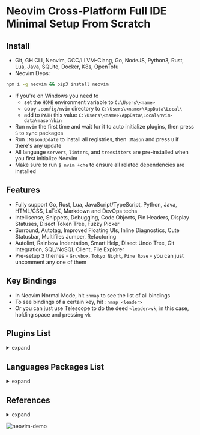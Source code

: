 # Neovim Cross-Platform Full IDE Minimal Setup From Scratch

## Install

- Git, GH CLI, Neovim, GCC/LLVM-Clang, Go, NodeJS, Python3, Rust, Lua, Java, SQLite, Docker, K8s, OpenTofu
- Neovim Deps:

```bash
npm i -g neovim && pip3 install neovim
```

- If you're on Windows you need to
    - set the `HOME` environment variable to `C:\Users\<name>`
    - copy `.config/nvim` directory to `C:\Users\<name>\AppData\Local\`
    - add to `PATH` this value `C:\Users\<name>\AppData\Local\nvim-data\mason\bin`
- Run `nvim` the first time and wait for it to auto initialize plugins, then press `S` to sync packages
- Run `:MasonUpdate` to install all registries, then `:Mason` and press `U` if there's any update
- All language `servers`, `linters`, and `treesitters` are pre-installed when you first initialize Neovim
- Make sure to run `$ nvim +che` to ensure all related dependencies are installed

## Features

- Fully support Go, Rust, Lua, JavaScript/TypeScript, Python, Java, HTML/CSS, LaTeX, Markdown and DevOps techs
- Intellisense, Snippets, Debugging, Code Objects, Pin Headers, Display Statuses, Disect Token Tree, Fuzzy Picker
- Surround, Autotag, Improved Floating UIs, Inline Diagnostics, Cute Statusbar, Multifiles Jumper, Refactoring
- Autolint, Rainbow Indentation, Smart Help, Disect Undo Tree, Git Integration, SQL/NoSQL Client, File Explorer
- Pre-setup 3 themes - `Gruvbox`, `Tokyo Night`, `Pine Rose` - you can just uncomment any one of them

## Key Bindings

- In Neovim Normal Mode, hit `:nmap` to see the list of all bindings
- To see bindings of a certain key, hit `:nmap <leader>`
- Or you can just use Telescope to do the deed `<leader>vk`, in this case, holding space and pressing `vk`

## Plugins List

<details>
	<summary>expand</summary>

  Loaded (44)
    ● cmp-nvim-lsp 0.17ms  lsp-zero.nvim
    ● dressing.nvim 17.06ms  start
    ● fidget.nvim 118.89ms  lsp-zero.nvim
    ● gitsigns.nvim 0.11ms  start
    ● gruvbox.nvim 161.28ms  start
    ● harpoon 153.73ms  start
    ● indent-blankline.nvim 54.39ms  start
    ● lazy.nvim 12562.18ms  init.lua
    ● lsp-zero.nvim 2070.3ms  start
    ● lspkind.nvim 0.16ms  lsp-zero.nvim
    ● lualine.nvim 106.7ms  start
    ● LuaSnip 147.14ms  lsp-zero.nvim
    ● mason-lspconfig.nvim 1.13ms  lsp-zero.nvim
    ● mason-null-ls.nvim 1.44ms  lsp-zero.nvim
    ● mason-nvim-dap.nvim 1.79ms  lsp-zero.nvim
    ● mason-tool-installer.nvim 16.63ms  lsp-zero.nvim
    ● mason.nvim 56.47ms ✔ build
    ● mini.nvim 272.08ms  start
    ● neodev.nvim 39.81ms  lsp-zero.nvim
    ● none-ls.nvim 1.4ms  lsp-zero.nvim
    ● nvim-cmp 42.43ms  lsp-zero.nvim
    ● nvim-dap 6.75ms  lsp-zero.nvim
    ● nvim-dap-go 1.73ms  lsp-zero.nvim
    ● nvim-dap-ui 1.64ms  lsp-zero.nvim
    ● nvim-dap-virtual-text 0.2ms  lsp-zero.nvim
    ● nvim-lspconfig 6.99ms  lsp-zero.nvim
    ● nvim-nio 1.61ms  lsp-zero.nvim
    ● nvim-treesitter 571.7ms ✔ build
    ● nvim-treesitter-context 29.32ms  start
    ● nvim-ts-autotag 89.84ms  nvim-treesitter
    ● nvim-web-devicons 12.91ms  oil.nvim
    ● oil.nvim 250.59ms  start
    ● playground 12.05ms  start
    ● plenary.nvim 4.39ms  harpoon
    ● refactoring.nvim 300.19ms  start
    ● render-markdown 53.32ms  start
    ● telescope.nvim 6.31ms  harpoon
    ● trouble.nvim 57.26ms  start
    ● undotree 7.72ms  start
    ● vim-dadbod 5.96ms  start
    ● vim-dadbod-completion 5.45ms  start
    ● vim-dadbod-ui 153.69ms  start
    ● vimtex 17.99ms  start
    ● which-key.nvim 74.55ms  VimEnter

</details>

## Languages Packages List

<details>
	<summary>expand</summary>

  Installed
    ◍ ansible-language-server ansiblels
    ◍ bash-language-server bashls
    ◍ blue
    ◍ buf
    ◍ buf-language-server bufls
    ◍ cbfmt
    ◍ chrome-debug-adapter
    ◍ clang-format
    ◍ clangd
    ◍ codelldb
    ◍ css-lsp cssls
    ◍ debugpy
    ◍ delve
    ◍ docker-compose-language-service docker_compose_language_service
    ◍ dockerfile-language-server dockerls
    ◍ emmet-language-server emmet_language_server
    ◍ eslint-lsp eslint
    ◍ firefox-debug-adapter
    ◍ flake8
    ◍ go-debug-adapter
    ◍ goimports-reviser
    ◍ golangci-lint-langserver golangci_lint_ls
    ◍ gomodifytags
    ◍ google-java-format
    ◍ gopls
    ◍ gotests
    ◍ graphql-language-service-cli graphql
    ◍ helm-ls helm_ls
    ◍ html-lsp html
    ◍ htmx-lsp htmx
    ◍ impl
    ◍ java-debug-adapter
    ◍ java-test
    ◍ jdtls
    ◍ js-debug-adapter
    ◍ json-lsp jsonls
    ◍ ltex-ls ltex
    ◍ lua-language-server lua_ls
    ◍ markdown-toc
    ◍ marksman
    ◍ neocmakelsp neocmake
    ◍ powershell-editor-services powershell_es
    ◍ prettier
    ◍ proselint
    ◍ pyright
    ◍ rust-analyzer rust_analyzer
    ◍ snyk-ls snyk_ls
    ◍ sql-formatter
    ◍ sqlfluff
    ◍ sqlls
    ◍ staticcheck
    ◍ stylua
    ◍ tailwindcss-language-server tailwindcss
    ◍ taplo
    ◍ terraform-ls terraformls
    ◍ tflint
    ◍ tfsec
    ◍ typescript-language-server tsserver
    ◍ typos-lsp typos_lsp
    ◍ vale
    ◍ vue-language-server volar
    ◍ yaml-language-server yamlls
    ◍ yamlfmt
    ◍ yamllint

</details>

## References

<details>
  <summary>expand</summary>

- 0 to LSP: <https://youtu.be/w7i4amO_zaE>
- Zero to IDE: <https://youtu.be/N93cTbtLCIM>
- Effective Neovim: Instant IDE: <https://youtu.be/stqUbv-5u2s>
- The Only Video You Need to Get Started with Neovim: <https://youtu.be/m8C0Cq9Uv9o>
- Kickstart.nvim: <https://github.com/nvim-lua/kickstart.nvim>
- TJDevries/config.nvim: <https://github.com/tjdevries/config.nvim>
- Debugging in Neovim: <https://youtu.be/0moS8UHupGc>
- Simple neovim debugging setup: <https://youtu.be/lyNfnI-B640>
- My neovim autocomplete setup: explained: <https://youtu.be/22mrSjknDHI>
- Oil.nvim - My Favorite Addition to my Neovim Config: <https://youtu.be/218PFRsvu2o>
- Vim Dadbod - My Favorite SQL Plugin: <https://youtu.be/ALGBuFLzDSA>

</details>

![neovim-demo](https://github.com/lavantien/dotfiles/blob/main/assets/neovim-demo.png)
